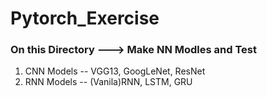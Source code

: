 # Pytorch_Exercise

### On this Directory ---> Make NN Modles and Test  

1. CNN Models -- VGG13, GoogLeNet, ResNet  
2. RNN Models -- (Vanila)RNN, LSTM, GRU
